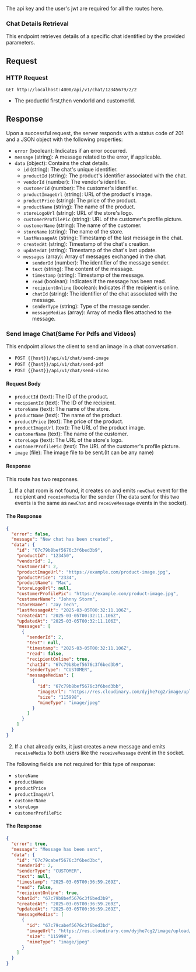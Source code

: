The api key and the user's jwt are required for all the routes here.

### Chat Details Retrieval

This endpoint retrieves details of a specific chat identified by the provided parameters.

## Request

### HTTP Request

`GET http://localhost:4000/api/v1/chat/12345679/2/2`

- The productId first,then vendorId and customerId.

## Response

Upon a successful request, the server responds with a status code of 201 and a JSON object with the following properties:

- `error` (boolean): Indicates if an error occurred.
- `message` (string): A message related to the error, if applicable.
- `data` (object): Contains the chat details.
  - `id` (string): The chat's unique identifier.
  - `productId` (string): The product's identifier associated with the chat.
  - `vendorId` (number): The vendor's identifier.
  - `customerId` (number): The customer's identifier.
  - `productImageUrl` (string): URL of the product's image.
  - `productPrice` (string): The price of the product.
  - `productName` (string): The name of the product.
  - `storeLogoUrl` (string): URL of the store's logo.
  - `customerProfilePic` (string): URL of the customer's profile picture.
  - `customerName` (string): The name of the customer.
  - `storeName` (string): The name of the store.
  - `lastMessageAt` (string): Timestamp of the last message in the chat.
  - `createdAt` (string): Timestamp of the chat's creation.
  - `updatedAt` (string): Timestamp of the chat's last update.
  - `messages` (array): Array of messages exchanged in the chat.
    - `senderId` (number): The identifier of the message sender.
    - `text` (string): The content of the message.
    - `timestamp` (string): Timestamp of the message.
    - `read` (boolean): Indicates if the message has been read.
    - `recipientOnline` (boolean): Indicates if the recipient is online.
    - `chatId` (string): The identifier of the chat associated with the message.
    - `senderType` (string): Type of the message sender.
    - `messageMedias` (array): Array of media files attached to the message.

### Send Image Chat(Same For Pdfs and Videos)

This endpoint allows the client to send an image in a chat conversation.

- `POST {{host}}/api/v1/chat/send-image`
- `POST {{host}}/api/v1/chat/send-pdf`
- `POST {{host}}/api/v1/chat/send-video`

#### Request Body

- `productId` (text): The ID of the product.
- `recipientId` (text): The ID of the recipient.
- `storeName` (text): The name of the store.
- `productName` (text): The name of the product.
- `productPrice` (text): The price of the product.
- `productImageUrl` (text): The URL of the product image.
- `customerName` (text): The name of the customer.
- `storeLogo` (text): The URL of the store's logo.
- `customerProfilePic` (text): The URL of the customer's profile picture.
- `image` (file): The image file to be sent.(It can be any name)

#### Response

This route has two responses.

1. If a chat room is not found, it creates on and emits `newChat` event for the recipient and `receiveMedia` for the sender (The data sent for this two events is the same as `newChat` and `receiveMessage` events in the socket).

#### The Response

```json
{
  "error": false,
  "message": "New chat has been created",
  "data": {
    "id": "67c79b8bef5676c3f6bed3b9",
    "productId": "123450",
    "vendorId": 2,
    "customerId": 2,
    "productImageUrl": "https://example.com/product-image.jpg",
    "productPrice": "2334",
    "productName": "Mac",
    "storeLogoUrl": null,
    "customerProfilePic": "https://example.com/product-image.jpg",
    "customerName": "Johnny Storm",
    "storeName": "Jay Tech",
    "lastMessageAt": "2025-03-05T00:32:11.106Z",
    "createdAt": "2025-03-05T00:32:11.106Z",
    "updatedAt": "2025-03-05T00:32:11.106Z",
    "messages": [
      {
        "senderId": 2,
        "text": null,
        "timestamp": "2025-03-05T00:32:11.106Z",
        "read": false,
        "recipientOnline": true,
        "chatId": "67c79b8bef5676c3f6bed3b9",
        "senderType": "CUSTOMER",
        "messageMedias": [
          {
            "id": "67c79b8bef5676c3f6bed3bb",
            "imageUrl": "https://res.cloudinary.com/dyjhe7cg2/image/upload/f_auto/q_auto/v1/chat-cdn/chat-images/l9mkno86l8cb9wurc1ef?_a=BAMCkGRg0",
            "size": "115998",
            "mimeType": "image/jpeg"
          }
        ]
      }
    ]
  }
}
```

2. If a chat already exits, it just creates a new message and emits `receiveMedia` to both users like the `receiveMessage` event in the socket.

The following fields are not required for this type of response:

- `storeName`
- `productName`
- `productPrice`
- `productImageUrl`
- `customerName`
- `storeLogo`
- `customerProfilePic`

#### The Response

```json
{
  "error": true,
  "message": "Message has been sent",
  "data": {
    "id": "67c79cabef5676c3f6bed3bc",
    "senderId": 2,
    "senderType": "CUSTOMER",
    "text": null,
    "timestamp": "2025-03-05T00:36:59.269Z",
    "read": false,
    "recipientOnline": true,
    "chatId": "67c79b8bef5676c3f6bed3b9",
    "createdAt": "2025-03-05T00:36:59.269Z",
    "updatedAt": "2025-03-05T00:36:59.269Z",
    "messageMedias": [
      {
        "id": "67c79cabef5676c3f6bed3bd",
        "imageUrl": "https://res.cloudinary.com/dyjhe7cg2/image/upload/f_auto/q_auto/v1/chat-cdn/chat-images/vjhjkagb52s75oc0gwbw?_a=BAMCkGRg0",
        "size": "115998",
        "mimeType": "image/jpeg"
      }
    ]
  }
}
```
